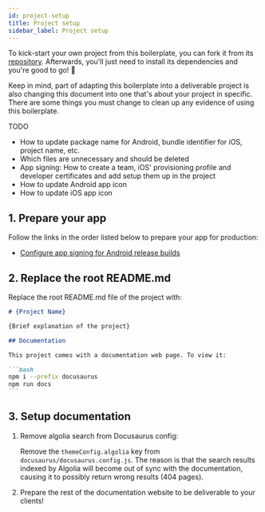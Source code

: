 ```yaml
---
id: project-setup
title: Project setup
sidebar_label: Project setup
---
```


To kick-start your own project from this boilerplate, you can fork it from its [repository](https://github.com/moxystudio/react-native-with-moxy).
Afterwards, you'll just need to install its dependencies and you're good to go! 🚀

Keep in mind, part of adapting this boilerplate into a deliverable project is also changing this document into one that's about your project in specific. There are some things you must change to clean up any evidence of using this boilerplate.

TODO
- How to update package name for Android, bundle identifier for iOS, project name, etc.
- Which files are unnecessary and should be deleted
- App signing: How to create a team, iOS' provisioning profile and developer certificates and add setup them up in the project
- How to update Android app icon
- How to update iOS app icon

## 1. Prepare your app

Follow the links in the order listed below to prepare your app for production:

- [Configure app signing for Android release builds](android-app-signing.md)

## 2. Replace the root README.md

Replace the root README.md file of the project with:

````md
# {Project Name}

{Brief explanation of the project}

## Documentation

This project comes with a documentation web page. To view it:

```bash
npm i --prefix docusaurus
npm run docs
```

````

## 3. Setup documentation

1. Remove algolia search from Docusaurus config:

    Remove the `themeConfig.algolia` key from `docusaurus/docusaurus.config.js`. The reason is that the search results indexed by Algolia will become out of sync with the documentation, causing it to possibly return wrong results (404 pages).

2. Prepare the rest of the documentation website to be deliverable to your clients!

